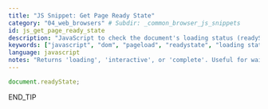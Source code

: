 ```yaml
---
title: "JS Snippet: Get Page Ready State"
category: "04_web_browsers" # Subdir: _common_browser_js_snippets
id: js_get_page_ready_state
description: "JavaScript to check the document's loading status (readyState)."
keywords: ["javascript", "dom", "pageload", "readystate", "loading status"]
language: javascript
notes: "Returns 'loading', 'interactive', or 'complete'. Useful for waiting for a page to fully load."
---
```


```javascript
document.readyState;
```
END_TIP 
